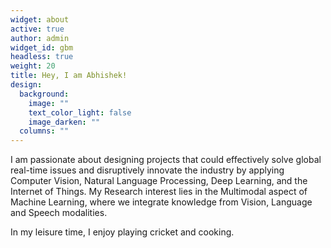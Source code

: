 ```yaml
---
widget: about
active: true
author: admin
widget_id: gbm
headless: true
weight: 20
title: Hey, I am Abhishek!
design:
  background:
    image: ""
    text_color_light: false
    image_darken: ""
  columns: ""
---
```

I am passionate about designing projects that could effectively solve global real-time issues and disruptively innovate the industry by applying Computer Vision, Natural Language Processing, Deep Learning, and the Internet of Things. My Research interest lies in the Multimodal aspect of Machine Learning, where we integrate knowledge from Vision, Language and Speech modalities.

In my leisure time, I enjoy playing cricket and cooking.